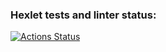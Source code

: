 ### Hexlet tests and linter status:
[![Actions Status](https://github.com/Rasvarman/layout-designer-project-lvl1/workflows/hexlet-check/badge.svg)](https://github.com/Rasvarman/layout-designer-project-lvl1/actions)